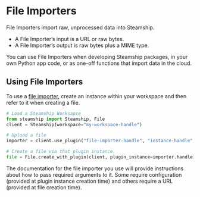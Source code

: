 <a id="file-importers"></a>

# File Importers

File Importers import raw, unprocessed data into Steamship.

- A File Importer’s input is a URL or raw bytes.
- A File Importer’s output is raw bytes plus a MIME type.

You can use File Importers when developing Steamship packages, in your own Python app code, or as one-off functions that
import data in the cloud.

## Using File Importers

To use a [file importer](/plugins/using/importers/#file-importers), create an instance within your workspace and then refer to it when creating a file.

```python
# Load a Steamship Worksapce
from steamship import Steamship, File
client = Steamship(workspace="my-workspace-handle")

# Upload a file
importer = client.use_plugin("file-importer-handle", "instance-handle", config={})

# Create a file via that plugin instance.
file = File.create_with_plugin(client, plugin_instance=importer.handle)
```

The documentation for the file importer you use will provide instructions about how to pass required arguments to it.
Some require configuration (provided at plugin instance creation time) and others require a URL (provided at file creation time).
